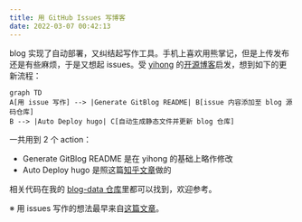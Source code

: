 ```yaml
---
title: 用 GitHub Issues 写博客
date: 2022-03-07 00:42:13
---
```

blog 实现了自动部署，又纠结起写作工具。手机上喜欢用熊掌记，但是上传发布还是有些麻烦，于是又想起 issues。受 [yihong](https://github.com/yihong0618) 的[开源博客](https://github.com/yihong0618/gitblog/issues/177)启发，想到如下的更新流程：

```mermaid
graph TD
A[用 issue 写作] --> |Generate GitBlog README| B[issue 内容添加至 blog 源码仓库]
B --> |Auto Deploy hugo| C[自动生成静态文件并更新 blog 仓库]
```

一共用到 2 个 action：
- Generate GitBlog README 是在 yihong 的基础上略作修改
- Auto Deploy hugo 是照这篇[知乎文章](https://zhuanlan.zhihu.com/p/403221054)做的

相关代码在我的 [blog-data 仓库](https://github.com/wjianbo/blog-data)里都可以找到，欢迎参考。

※ 用 issues 写作的想法最早来自[这篇文章](https://io-oi.me/tech/continuous-writing-with-github-issues/)。